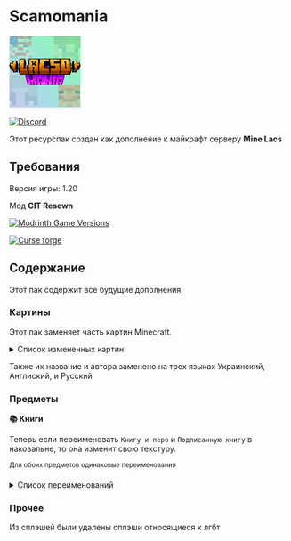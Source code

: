 # Scamomania
![Логотип Ресурспака.](Lacsomania/pack.png) 

[![Discord](https://img.shields.io/discord/1037240667484733471?logo=discord&label=Scam%20%7C%20%D0%94%D0%B8%D1%81%D0%BA%D0%BE%D1%80%D0%B4%20%D1%81%D0%B5%D1%80%D0%B2%D0%B5%D1%80)](https://discord.gg/w6JYZTRpuj)

Этот ресурспак создан как дополнение к майкрафт серверу **Mine Lacs** 

## Требования
Версия игры: 1.20

Мод **CIT Resewn**

[![Modrinth Game Versions](https://img.shields.io/modrinth/game-versions/otVJckYQ?logo=modrinth&label=CIT%20Resewn)](https://modrinth.com/mod/cit-resewn/version/1.1.3+1.20)

[![Curse forge](https://img.shields.io/modrinth/game-versions/otVJckYQ?logo=curseforge&logoColor=orange&label=CIT%20Resewn&color=orange)
](https://www.curseforge.com/minecraft/mc-mods/cit-resewn/files?version=1.20)

## Содержание
Этот пак содержит все будущие дополнения.

### Картины
Этот пак заменяет часть картин Minecraft.
<details>

<summary>Список измененных картин</summary>

`burning_skull` 

`creebet`

`fighters`

`pigscene`

`skeleton`

`void`

`wanderer`

`wither`

</details>

Также их название и автора заменено на трех языках Украинский, Англиский, и Русский

### Предметы
**📚 Книги**

Теперь если переименовать `Книгу и перо` и `Подписанную книгу` в наковальне, то она изменит свою текстуру.

<sup>Для обоих предметов одинаковые переименования</sup>
<details>

<summary>Список переименований</summary>

`Записка` 

`Свиток`

`Планшетка`

</details>


### Прочее
Из сплэшей были удалены сплэши относящиеся к лгбт

